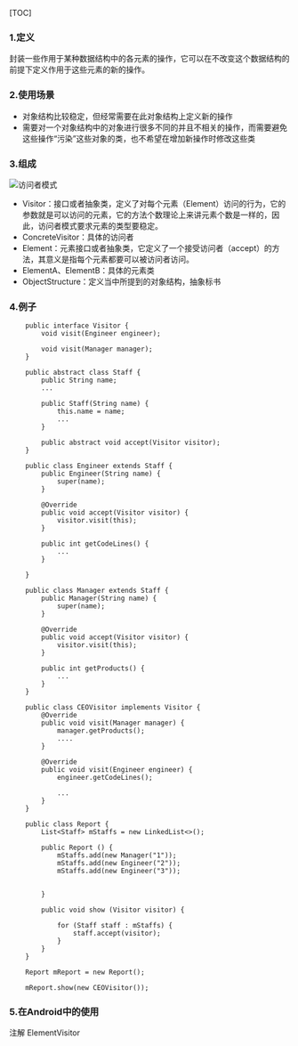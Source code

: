 [TOC]


### 1.定义

封装一些作用于某种数据结构中的各元素的操作，它可以在不改变这个数据结构的前提下定义作用于这些元素的新的操作。


### 2.使用场景

- 对象结构比较稳定，但经常需要在此对象结构上定义新的操作
- 需要对一个对象结构中的对象进行很多不同的并且不相关的操作，而需要避免这些操作“污染”这些对象的类，也不希望在增加新操作时修改这些类


### 3.组成

![访问者模式](https://github.com/sparkfengbo/AndroidNotes/blob/master/PictureRes/SJMS/%E8%AE%BF%E9%97%AE%E8%80%85%E6%A8%A1%E5%BC%8F.png?raw=true)

- Visitor：接口或者抽象类，定义了对每个元素（Element）访问的行为，它的参数就是可以访问的元素，它的方法个数理论上来讲元素个数是一样的，因此，访问者模式要求元素的类型要稳定。
- ConcreteVisitor：具体的访问者
- Element：元素接口或者抽象类，它定义了一个接受访问者（accept）的方法，其意义是指每个元素都要可以被访问者访问。
- ElementA、ElementB：具体的元素类
- ObjectStructure：定义当中所提到的对象结构，抽象标书

### 4.例子

```
    public interface Visitor {
        void visit(Engineer engineer);
        
        void visit(Manager manager);
    }
    
    public abstract class Staff {
        public String name;
        ...
        
        public Staff(String name) {
            this.name = name;
            ...
        }
        
        public abstract void accept(Visitor visitor);
    }
    
    public class Engineer extends Staff {
        public Engineer(String name) {
            super(name);
        }

        @Override
        public void accept(Visitor visitor) {
            visitor.visit(this);
        }
        
        public int getCodeLines() {
            ...
        }

    }

    public class Manager extends Staff {
        public Manager(String name) {
            super(name);
        }

        @Override
        public void accept(Visitor visitor) {
            visitor.visit(this);
        }

        public int getProducts() {
            ...
        }
    }
    
    public class CEOVisitor implements Visitor {
        @Override
        public void visit(Manager manager) {
            manager.getProducts();
            ....
        }

        @Override
        public void visit(Engineer engineer) {
            engineer.getCodeLines();
            
            ...
        }
    }
    
    public class Report {
        List<Staff> mStaffs = new LinkedList<>();
        
        public Report () {
            mStaffs.add(new Manager("1"));
            mStaffs.add(new Engineer("2"));
            mStaffs.add(new Engineer("3"));


        }
        
        public void show (Visitor visitor) {
            
            for (Staff staff : mStaffs) {
                staff.accept(visitor);
            }
        }
    }

    Report mReport = new Report();

    mReport.show(new CEOVisitor());
```

### 5.在Android中的使用

注解  ElementVisitor

